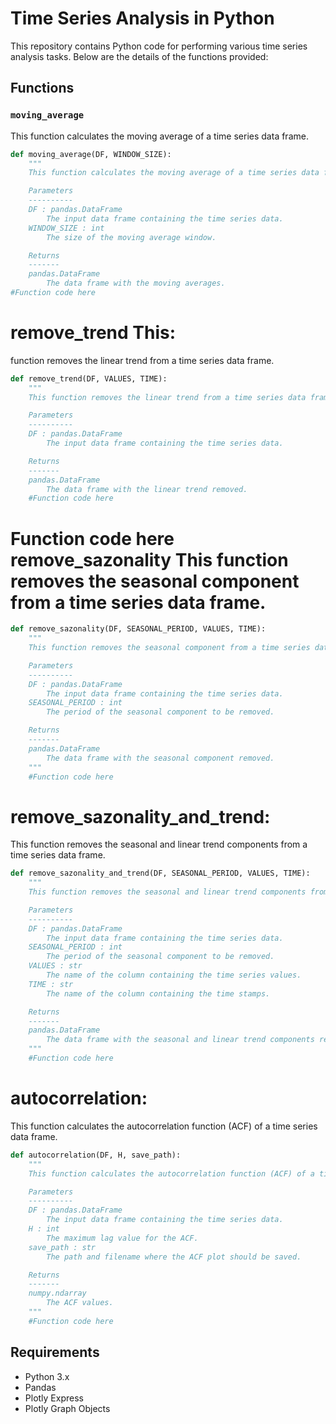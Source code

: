 # Time Series Analysis in Python

This repository contains Python code for performing various time series analysis tasks. Below are the details of the functions provided:

## Functions

### `moving_average`

This function calculates the moving average of a time series data frame.

```python
def moving_average(DF, WINDOW_SIZE):
    """
    This function calculates the moving average of a time series data frame.

    Parameters
    ----------
    DF : pandas.DataFrame
        The input data frame containing the time series data.
    WINDOW_SIZE : int
        The size of the moving average window.

    Returns
    -------
    pandas.DataFrame
        The data frame with the moving averages.
#Function code here 
 ```

# remove_trend This: 
function removes the linear trend from a time series data frame.

```python
def remove_trend(DF, VALUES, TIME):
    """
    This function removes the linear trend from a time series data frame.

    Parameters
    ----------
    DF : pandas.DataFrame
        The input data frame containing the time series data.

    Returns
    -------
    pandas.DataFrame
        The data frame with the linear trend removed.
    #Function code here 
```


# Function code here remove_sazonality This function removes the seasonal component from a time series data frame.

```python
def remove_sazonality(DF, SEASONAL_PERIOD, VALUES, TIME):
    """
    This function removes the seasonal component from a time series data frame.

    Parameters
    ----------
    DF : pandas.DataFrame
        The input data frame containing the time series data.
    SEASONAL_PERIOD : int
        The period of the seasonal component to be removed.

    Returns
    -------
    pandas.DataFrame
        The data frame with the seasonal component removed.
    """
    #Function code here 
```
# remove_sazonality_and_trend: 
This function removes the seasonal and linear trend components from a time series data frame.

```python
def remove_sazonality_and_trend(DF, SEASONAL_PERIOD, VALUES, TIME):
    """
    This function removes the seasonal and linear trend components from a time series data frame.

    Parameters
    ----------
    DF : pandas.DataFrame
        The input data frame containing the time series data.
    SEASONAL_PERIOD : int
        The period of the seasonal component to be removed.
    VALUES : str
        The name of the column containing the time series values.
    TIME : str
        The name of the column containing the time stamps.

    Returns
    -------
    pandas.DataFrame
        The data frame with the seasonal and linear trend components removed.
    """
    #Function code here 
```
    

# autocorrelation:
This function calculates the autocorrelation function (ACF) of a time series data frame.

```python
def autocorrelation(DF, H, save_path):
    """
    This function calculates the autocorrelation function (ACF) of a time series data frame.

    Parameters
    ----------
    DF : pandas.DataFrame
        The input data frame containing the time series data.
    H : int
        The maximum lag value for the ACF.
    save_path : str
        The path and filename where the ACF plot should be saved.

    Returns
    -------
    numpy.ndarray
        The ACF values.
    """
    #Function code here 
```

## Requirements
* Python 3.x
* Pandas
* Plotly Express
* Plotly Graph Objects
